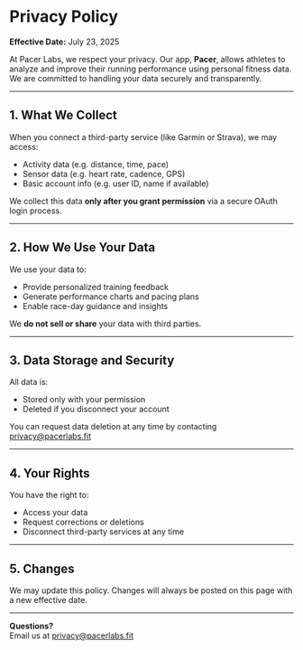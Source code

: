# Privacy Policy

**Effective Date:** July 23, 2025

At Pacer Labs, we respect your privacy. Our app, **Pacer**, allows athletes to analyze and improve their running performance using personal fitness data. We are committed to handling your data securely and transparently.

---

## 1. What We Collect

When you connect a third-party service (like Garmin or Strava), we may access:

- Activity data (e.g. distance, time, pace)
- Sensor data (e.g. heart rate, cadence, GPS)
- Basic account info (e.g. user ID, name if available)

We collect this data **only after you grant permission** via a secure OAuth login process.

---

## 2. How We Use Your Data

We use your data to:

- Provide personalized training feedback
- Generate performance charts and pacing plans
- Enable race-day guidance and insights

We **do not sell or share** your data with third parties.

---

## 3. Data Storage and Security

All data is:

- Stored only with your permission
- Deleted if you disconnect your account

You can request data deletion at any time by contacting [privacy@pacerlabs.fit](mailto:privacy@pacerlabs.fit)

---

## 4. Your Rights

You have the right to:

- Access your data
- Request corrections or deletions
- Disconnect third-party services at any time

---

## 5. Changes

We may update this policy. Changes will always be posted on this page with a new effective date.

---

**Questions?**  
Email us at [privacy@pacerlabs.fit](mailto:privacy@pacerlabs.fit)

